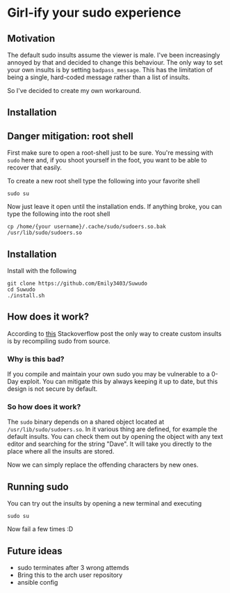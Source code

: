 # Girl-ify your sudo experience

## Motivation

The default sudo insults assume the viewer is male. I've been increasingly annoyed by that and decided to change this
behaviour. The only way to set your own insults is by setting `badpass_message`. This has the limitation of being a
single, hard-coded message rather than a list of insults.

So I've decided to create my own workaround.

## Installation

## Danger mitigation: root shell

First make sure to open a root-shell just to be sure. You're messing with `sudo` here and, if you shoot yourself in the
foot, you want to be able to recover that easily.

To create a new root shell type the following into your favorite shell

```shell
sudo su
```

Now just leave it open until the installation ends. If anything broke, you can type the following into the root shell

```shell
cp /home/{your username}/.cache/sudo/sudoers.so.bak /usr/lib/sudo/sudoers.so
```

## Installation

Install with the following

```shell
git clone https://github.com/Emily3403/Suwudo
cd Suwudo
./install.sh
```

## How does it work?

According to [this](https://unix.stackexchange.com/a/81719) Stackoverflow post the only way to create custom insults is
by recompiling sudo from source.

### Why is this bad?

If you compile and maintain your own sudo you may be vulnerable to a 0-Day exploit. You can mitigate this by always
keeping it up to date, but this design is not secure by default.

### So how does it work?

The `sudo` binary depends on a shared object located at `/usr/lib/sudo/sudoers.so`. In it various thing are defined, for
example the default insults. You can check them out by opening the object with any text editor and searching for the
string "Dave". It will take you directly to the place where all the insults are stored.

Now we can simply replace the offending characters by new ones.

## Running sudo

You can try out the insults by opening a new terminal and executing

```shell
sudo su
```

Now fail a few times :D

## Future ideas

- sudo terminates after 3 wrong attemds
- Bring this to the arch user repository
- ansible config